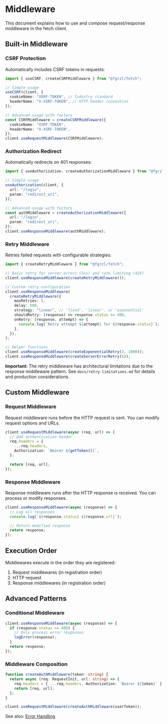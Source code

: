 # Middleware

This document explains how to use and compose request/response middleware in the fetch client.

## Built-in Middleware

### CSRF Protection

Automatically includes CSRF tokens in requests:

```ts
import { useCSRF, createCSRFMiddleware } from "@fgrzl/fetch";

// Simple usage
useCSRF(client, {
  cookieName: "XSRF-TOKEN", // Industry standard
  headerName: "X-XSRF-TOKEN", // HTTP header convention
});

// Advanced usage with factory
const CSRFMiddleware = createCSRFMiddleware({
  cookieName: "XSRF-TOKEN",
  headerName: "X-XSRF-TOKEN",
});
client.useRequestMiddleware(CSRFMiddleware);
```

### Authorization Redirect

Automatically redirects on 401 responses:

```ts
import { useAuthorization, createAuthorizationMiddleware } from "@fgrzl/fetch";

// Simple usage
useAuthorization(client, {
  url: "/login",
  param: "redirect_uri",
});

// Advanced usage with factory
const authMiddleware = createAuthorizationMiddleware({
  url: "/login",
  param: "redirect_uri",
});
client.useResponseMiddleware(authMiddleware);
```

### Retry Middleware

Retries failed requests with configurable strategies:

```ts
import { createRetryMiddleware } from "@fgrzl/fetch";

// Basic retry for server errors (5xx) and rate limiting (429)
client.useResponseMiddleware(createRetryMiddleware());

// Custom retry configuration
client.useResponseMiddleware(
  createRetryMiddleware({
    maxRetries: 5,
    delay: 500,
    strategy: "linear", // 'fixed', 'linear', or 'exponential'
    shouldRetry: (response) => response.status >= 400,
    onRetry: (response, attempt) => {
      console.log(`Retry attempt ${attempt} for ${response.status}`);
    },
  }),
);

// Helper functions
client.useResponseMiddleware(createExponentialRetry(3, 1000));
client.useResponseMiddleware(createServerErrorRetry(5));
```

**Important**: The retry middleware has architectural limitations due to the response middleware pattern. See `docs/retry-limitations.md` for details and production considerations.

## Custom Middleware

### Request Middleware

Request middleware runs before the HTTP request is sent. You can modify request options and URLs.

```ts
client.useRequestMiddleware(async (req, url) => {
  // Add authentication header
  req.headers = {
    ...req.headers,
    Authorization: `Bearer ${getToken()}`,
  };

  return [req, url];
});
```

### Response Middleware

Response middleware runs after the HTTP response is received. You can process or modify responses.

```ts
client.useResponseMiddleware(async (response) => {
  // Log all responses
  console.log(`${response.status} ${response.url}`);

  // Return modified response
  return response;
});
```

## Execution Order

Middlewares execute in the order they are registered:

1. Request middlewares (in registration order)
2. HTTP request
3. Response middlewares (in registration order)

## Advanced Patterns

### Conditional Middleware

```ts
client.useResponseMiddleware(async (response) => {
  if (response.status >= 400) {
    // Only process error responses
    logError(response);
  }
  return response;
});
```

### Middleware Composition

```ts
function createAuthMiddleware(token: string) {
  return async (req: RequestInit, url: string) => {
    req.headers = { ...req.headers, Authorization: `Bearer ${token}` };
    return [req, url];
  };
}

client.useRequestMiddleware(createAuthMiddleware(userToken));
```

See also: [Error Handling](./errors.md)

